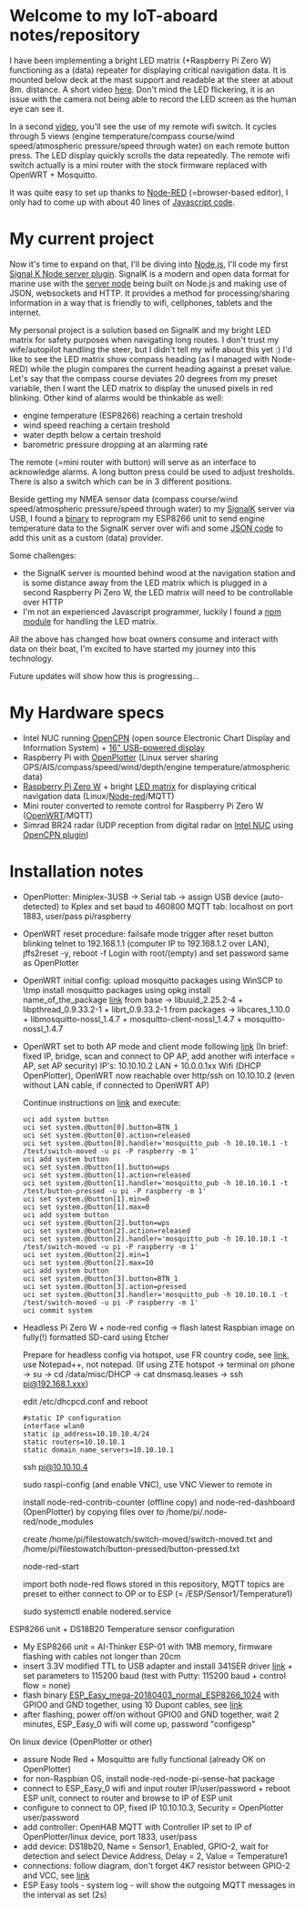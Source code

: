 # Welcome to my IoT-aboard notes/repository

 I have been implementing a bright LED matrix (+Raspberry Pi Zero W) functioning as a (data) repeater for displaying critical navigation data.
 It is mounted below deck at the mast support and readable at the steer at about 8m. distance. A short video [here](http://www.adambahri.com/images/brightLEDmatrix.mp4).
 Don't mind the LED flickering, it is an issue with the camera not being able to record the LED screen as the human eye can see it.

 In a second [video](http://www.adambahri.com/images/remotewifiswitch.mp4), you'll see the use of my remote wifi switch.
 It cycles through 5 views (engine temperature/compass course/wind speed/atmospheric pressure/speed through water) on each remote button press. The LED display quickly scrolls the data repeatedly. The remote wifi switch actually is a mini router with the stock firmware replaced with OpenWRT + Mosquitto.
 
 It was quite easy to set up thanks to [Node-RED](https://nodered.org) (=browser-based editor), I only had to come up with about 40 lines of [Javascript code](https://github.com/JeroenAdam/IoT-aboard/blob/master/snippets.js).


# My current project

Now it's time to expand on that, I'll be diving into [Node.js](https://nodejs.org/en/about/), I'll code my first [Signal K Node server plugin](https://github.com/SignalK/signalk-server-node/blob/master/SERVERPLUGINS.md). SignalK is a modern and open data format for marine use with the [server node](https://github.com/SignalK/signalk-server-node) being built on Node.js and making use of JSON, websockets and HTTP. It provides a method for processing/sharing information in a way that is friendly to wifi, cellphones, tablets and the internet. 

My personal project is a solution based on SignalK and my bright LED matrix for safety purposes when navigating long routes.
I don't trust my wife/autopilot handling the steer, but I didn't tell my wife about this yet :)
I'd like to see the LED matrix show compass heading (as I managed with Node-RED) while the plugin compares the current heading against a preset value. Let's say that the compass course deviates 20 degrees from my preset variable, then I want the LED matrix to display the unused pixels in red blinking.
Other kind of alarms would be thinkable as well:
- engine temperature (ESP8266) reaching a certain treshold 
- wind speed reaching a certain treshold 
- water depth below a certain treshold 
- barometric pressure dropping at an alarming rate

The remote (=mini router with button) will serve as an interface to acknowledge alarms. A long button press could be used to adjust tresholds. There is also a switch which can be in 3 different positions.

Beside getting my NMEA sensor data (compass course/wind speed/atmospheric pressure/speed through water) to my [SignalK](https://github.com/SignalK/signalk-server-node) server via USB, I found a [binary](https://github.com/mxtommy/SigkSens) to reprogram my ESP8266 unit to send engine temperature data to the SignalK server over wifi and some [JSON code](https://signalk-dev.slack.com/archives/C03F1MKQG/p1531727867000238) to add this unit as a custom (data) provider.

Some challenges:
- the SignalK server is mounted behind wood at the navigation station and is some distance away from the LED matrix which is plugged in a second Raspberry Pi Zero W, the LED matrix will need to be controllable over HTTP
- I'm not an experienced Javascript programmer, luckily I found a [npm module](https://github.com/guigrpa/sense-hat) for handling the LED matrix.

All the above has changed how boat owners consume and interact with data on their boat, I'm excited to have started my journey into this technology. 

Future updates will show how this is progressing...

# My Hardware specs
- Intel NUC running [OpenCPN](https://opencpn.org) (open source Electronic Chart Display and Information System) + [16" USB-powered display](http://www.adambahri.com/images/NUCNavstation.jpg)
- Raspberry Pi with [OpenPlotter](http://www.sailoog.com/openplotter) (Linux server sharing GPS/AIS/compass/speed/wind/depth/engine temperature/atmospheric data)
- [Raspberry Pi Zero W](https://www.raspberrypi.org/products/raspberry-pi-zero-w/) + bright [LED matrix](https://www.raspberrypi.org/products/sense-hat/) for displaying critical navigation data (Linux/[Node-red](https://nodered.org)/MQTT)
- Mini router converted to remote control for Raspberry Pi Zero W ([OpenWRT](https://wiki.openwrt.org/toh/tp-link/tl-mr3020)/MQTT)
- Simrad BR24 radar (UDP reception from digital radar on [Intel NUC](http://www.adambahri.com/images/NUCNavstation.jpg) using [OpenCPN plugin](https://github.com/opencpn-radar-pi/radar_pi/))
# Installation notes
* OpenPlotter: Miniplex-3USB -> Serial tab -> assign USB device (auto-detected) to Kplex and set baud to 460800
  MQTT tab: localhost on port 1883, user/pass pi/raspberry

* OpenWRT reset procedure: failsafe mode trigger after reset button blinking
  telnet to 192.168.1.1 (computer IP to 192.168.1.2 over LAN), jffs2reset -y, reboot -f
  Login with root/(empty) and set password same as OpenPlotter

* OpenWRT initial config: upload mosquitto packages using WinSCP to \tmp
  install mosquitto packages using opkg install name_of_the_package [link](https://archive.openwrt.org/chaos_calmer/15.05/ar71xx/generic/packages/)
  from base -> libuuid_2.25.2-4 + libpthread_0.9.33.2-1 + librt_0.9.33.2-1
  from packages -> libcares_1.10.0 + libmosquitto-nossl_1.4.7 +
  mosquitto-client-nossl_1.4.7 + mosquitto-nossl_1.4.7

* OpenWRT set to both AP mode and client mode following [link](https://stackoverflow.com/questions/29555697/luci-openwrt-wifi-bridge-client-how-to-configure)
  (In brief: fixed IP, bridge, scan and connect to OP AP, add another wifi interface = AP, set AP security)
  IP's: 10.10.10.2 LAN + 10.0.0.1xx Wifi (DHCP OpenPlotter), OpenWRT now reachable over http/ssh on 10.10.10.2 (even without LAN cable, if connected to OpenWRT AP)

  Continue instructions on [link](https://wiki.openwrt.org/doc/howto/hardware.button) and execute:
    ```
    uci add system button
    uci set system.@button[0].button=BTN_1
    uci set system.@button[0].action=released
    uci set system.@button[0].handler='mosquitto_pub -h 10.10.10.1 -t /test/switch-moved -u pi -P raspberry -m 1'
    uci add system button
    uci set system.@button[1].button=wps
    uci set system.@button[1].action=released
    uci set system.@button[1].handler='mosquitto_pub -h 10.10.10.1 -t /test/button-pressed -u pi -P raspberry -m 1'
    uci set system.@button[1].min=0
    uci set system.@button[1].max=0
    uci add system button
    uci set system.@button[2].button=wps
    uci set system.@button[2].action=released
    uci set system.@button[2].handler='mosquitto_pub -h 10.10.10.1 -t /test/switch-moved -u pi -P raspberry -m 1'
    uci set system.@button[2].min=1
    uci set system.@button[2].max=10
    uci add system button
    uci set system.@button[3].button=BTN_1
    uci set system.@button[3].action=pressed
    uci set system.@button[3].handler='mosquitto_pub -h 10.10.10.1 -t /test/switch-moved -u pi -P raspberry -m 1'
    uci commit system
    ```
  
* Headless Pi Zero W + node-red config -> flash latest Raspbian image on fully(!) formatted SD-card using Etcher

   Prepare for headless config via hotspot, use FR country code, see [link](https://www.mickmake.com/post/headless-pi-zero-w-2-easy-ways-of-connecting-tutorial), use Notepad++, not notepad.
  (If using ZTE hotspot -> terminal on phone -> su -> cd /data/misc/DHCP -> cat dnsmasq.leases -> ssh pi@192.168.1.xxx)
  
  edit /etc/dhcpcd.conf and reboot
    ```
    #static IP configuration
    interface wlan0
    static ip_address=10.10.10.4/24
    static routers=10.10.10.1
    static domain_name_servers=10.10.10.1
    ```
   ssh pi@10.10.10.4
 
   sudo raspi-config (and enable VNC), use VNC Viewer to remote in
 
   install node-red-contrib-counter (offline copy) and node-red-dashboard (OpenPlotter) by copying files  over to /home/pi/.node-red/node_modules
 
   create /home/pi/filestowatch/switch-moved/switch-moved.txt and /home/pi/filestowatch/button-pressed/button-pressed.txt
  
   node-red-start
  
   import both node-red flows stored in this repository, MQTT topics are preset to either connect to OP or to ESP (= /ESP/Sensor1/Temperature1)
  
   sudo systemctl enable nodered.service

 ESP8266 unit + DS18B20 Temperature sensor configuration
 
 - My ESP8266 unit = AI-Thinker ESP-01 with 1MB memory, firmware flashing with cables not longer than 20cm
 - insert 3.3V modified TTL to USB adapter and install 341SER driver [link](http://www.arduined.eu/ch340g-converter-windows-7-driver-download/)  + set parameters to 115200 baud (test with Putty: 115200 baud + control flow = none)
  - flash binary [ESP_Easy_mega-20180403_normal_ESP8266_1024](https://github.com/letscontrolit/ESPEasy/releases) with GPIO0 and GND together, using 10 Dupont cables, see [link](https://ambimod.jimdo.com/2017/01/26/tuto-comment-programmer-un-esp-01-et-l-utiliser-%C3%A0-la-place-d-un-nodemcu/)
 - after flashing, power off/on without GPIO0 and GND together, wait 2 minutes, ESP_Easy_0 wifi will come up, password "configesp"

 On linux device (OpenPlotter or other)
 
 - assure Node Red + Mosquitto are fully functional (already OK on OpenPlotter)
 - for non-Raspbian OS, install node-red-node-pi-sense-hat package
 - connect to ESP_Easy_0 wifi and input router IP/user/password + reboot ESP unit, connect to router and browse to IP of ESP unit
 - configure to connect to OP, fixed IP 10.10.10.3, Security = OpenPlotter user/password
 - add controller: OpenHAB MQTT with Controller IP set to IP of OpenPlotter/linux device, port 1833, user/pass
 - add device: DS18b20, Name = Sensor1, Enabled, GPIO-2, wait for detection and select Device Address, Delay = 2, Value = Temperature1
 - connections: follow diagram, don't forget 4K7 resistor between GPIO-2 and VCC, see [link](https://www.elec-cafe.com/temperature-sensor-on-the-web-with-esp8266-and-ds18b20)
 - ESP Easy tools - system log - will show the outgoing MQTT messages in the interval as set (2s)
